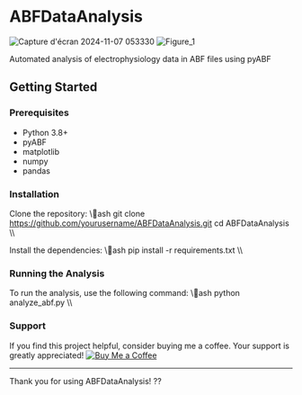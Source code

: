 # ABFDataAnalysis
![Capture d'écran 2024-11-07 053330](https://github.com/user-attachments/assets/e9260817-d1b2-4dc9-8006-c0ceb2e7fd36)
![Figure_1](https://github.com/user-attachments/assets/8b1b71ae-398d-4f27-8694-cfda2d27423e)

Automated analysis of electrophysiology data in ABF files using pyABF

## Getting Started

### Prerequisites

- Python 3.8+
- pyABF
- matplotlib
- numpy
- pandas

### Installation

Clone the repository:
\\\ash
git clone https://github.com/yourusername/ABFDataAnalysis.git
cd ABFDataAnalysis
\\\

Install the dependencies:
\\\ash
pip install -r requirements.txt
\\\

### Running the Analysis

To run the analysis, use the following command:
\\\ash
python analyze_abf.py
\\\

### Support

If you find this project helpful, consider buying me a coffee. Your support is greatly appreciated!
[![Buy Me a Coffee](https://img.shields.io/badge/Donate-Buy%20Me%20a%20Coffee-yellow)](https://paypal.me/barki0)

---

Thank you for using ABFDataAnalysis! ??
